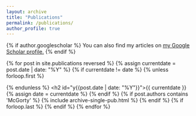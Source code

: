 ```yaml
---
layout: archive
title: "Publications"
permalink: /publications/
author_profile: true
---
```


{% if author.googlescholar %}
  You can also find my articles on <u><a href="{{author.googlescholar}}">my Google Scholar profile</a>.</u>
{% endif %}

{% for post in site.publications reversed %}
{% assign currentdate = post.date | date: "%Y" %} {% if currentdate != date %} {% unless forloop.first %}

{% endunless %} <h2 id="y{{post.date | date: "%Y"}}">{{ currentdate }}
{% assign date = currentdate %} {% endif %} {% if post.authors contains 'McGorty' %} {% include archive-single-pub.html %} {% endif %} {% if forloop.last %}
{% endif %}
{% endfor %}
